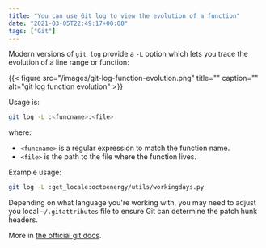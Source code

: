 ```yaml
---
title: "You can use Git log to view the evolution of a function"
date: "2021-03-05T22:49:17+00:00"
tags: ["Git"]
---
```


Modern versions of `git log` provide a `-L` option which lets you trace the
evolution of a line range or function:

{{< figure src="/images/git-log-function-evolution.png" title="" caption="" alt="git log function evolution" >}}

Usage is:

```bash
git log -L :<funcname>:<file>
```

where:

- `<funcname>` is a regular expression to match the function name.
- `<file>` is the path to the file where the function lives.

Example usage:

```bash
git log -L :get_locale:octoenergy/utils/workingdays.py
```

Depending on what language you're working with, you may need to adjust you local
`~/.gitattributes` file to ensure Git can determine the patch hunk headers.

More in
[the official git docs](https://git-scm.com/docs/git-log/#Documentation/git-log.txt--Lltfuncnamegtltfilegt).
